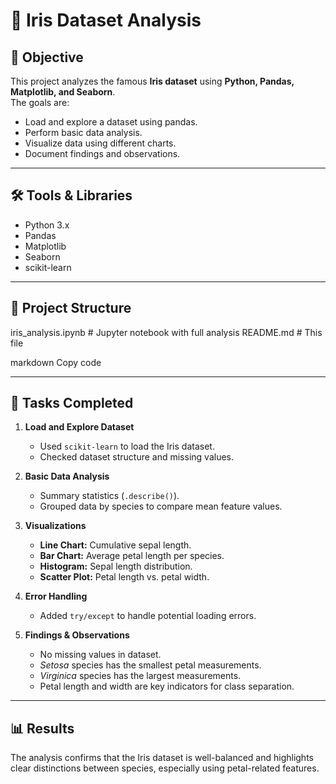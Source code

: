 # 🌸 Iris Dataset Analysis

## 📌 Objective
This project analyzes the famous **Iris dataset** using **Python, Pandas, Matplotlib, and Seaborn**.  
The goals are:
- Load and explore a dataset using pandas.
- Perform basic data analysis.
- Visualize data using different charts.
- Document findings and observations.

---

## 🛠️ Tools & Libraries
- Python 3.x  
- Pandas  
- Matplotlib  
- Seaborn  
- scikit-learn  

---

## 📂 Project Structure
iris_analysis.ipynb # Jupyter notebook with full analysis
README.md # This file

markdown
Copy code

---

## 🔎 Tasks Completed
1. **Load and Explore Dataset**
   - Used `scikit-learn` to load the Iris dataset.
   - Checked dataset structure and missing values.

2. **Basic Data Analysis**
   - Summary statistics (`.describe()`).
   - Grouped data by species to compare mean feature values.

3. **Visualizations**
   - **Line Chart:** Cumulative sepal length.
   - **Bar Chart:** Average petal length per species.
   - **Histogram:** Sepal length distribution.
   - **Scatter Plot:** Petal length vs. petal width.

4. **Error Handling**
   - Added `try/except` to handle potential loading errors.

5. **Findings & Observations**
   - No missing values in dataset.
   - *Setosa* species has the smallest petal measurements.
   - *Virginica* species has the largest measurements.
   - Petal length and width are key indicators for class separation.

---

## 📊 Results
The analysis confirms that the Iris dataset is well-balanced and highlights clear distinctions between species, especially using petal-related features.
